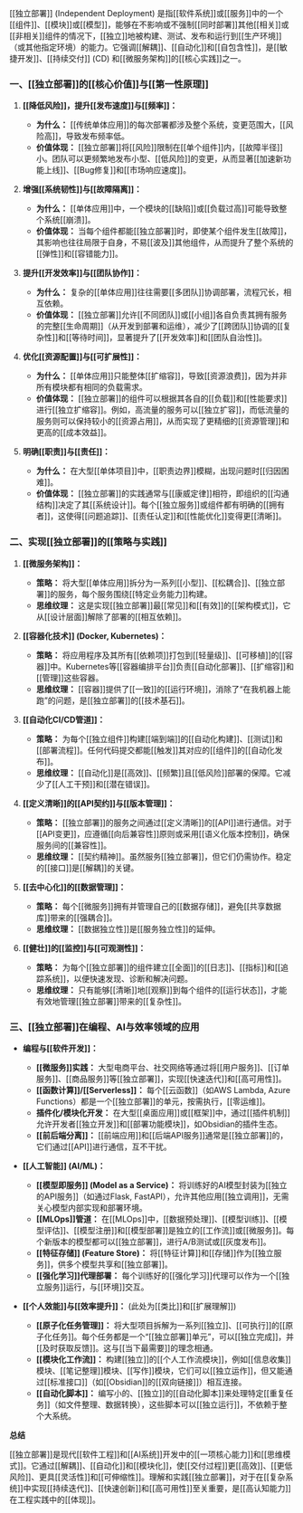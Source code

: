 [[独立部署]] (Independent Deployment) 是指[[软件系统]]或[[服务]]中的一个[[组件]]、[[模块]]或[[模型]]，能够在不影响或不强制[[同时部署]]其他[[相关]]或[[非相关]]组件的情况下，[[独立]]地被构建、测试、发布和运行到[[生产环境]]（或其他指定环境）的能力。它强调[[解耦]]、[[自动化]]和[[自包含性]]，是[[敏捷开发]]、[[持续交付]] (CD) 和[[微服务架构]]的[[核心实践]]之一。

### 一、[[独立部署]]的[[核心价值]]与[[第一性原理]]

1.  **[[降低风险]]，提升[[发布速度]]与[[频率]]：**
    *   **为什么：** [[传统单体应用]]的每次部署都涉及整个系统，变更范围大，[[风险高]]，导致发布频率低。
    *   **价值体现：** [[独立部署]]将[[风险]]限制在[[单个组件]]内，[[故障半径]]小。团队可以更频繁地发布小型、[[低风险]]的变更，从而显著[[加速新功能上线]]、[[Bug修复]]和[[市场响应速度]]。

2.  **增强[[系统韧性]]与[[故障隔离]]：**
    *   **为什么：** [[单体应用]]中，一个模块的[[缺陷]]或[[负载过高]]可能导致整个系统[[崩溃]]。
    *   **价值体现：** 当每个组件都能[[独立部署]]时，即使某个组件发生[[故障]]，其影响也往往局限于自身，不易[[波及]]其他组件，从而提升了整个系统的[[弹性]]和[[容错能力]]。

3.  **提升[[开发效率]]与[[团队协作]]：**
    *   **为什么：** 复杂的[[单体应用]]往往需要[[多团队]]协调部署，流程冗长，相互依赖。
    *   **价值体现：** [[独立部署]]允许[[不同团队]]或[[小组]]各自负责其拥有服务的完整[[生命周期]]（从开发到部署和运维），减少了[[跨团队]]协调的[[复杂性]]和[[等待时间]]，显著提升了[[开发效率]]和[[团队自治性]]。

4.  **优化[[资源配置]]与[[可扩展性]]：**
    *   **为什么：** [[单体应用]]只能整体[[扩缩容]]，导致[[资源浪费]]，因为并非所有模块都有相同的负载需求。
    *   **价值体现：** [[独立部署]]的组件可以根据其各自的[[负载]]和[[性能要求]]进行[[独立扩缩容]]。例如，高流量的服务可以[[独立扩容]]，而低流量的服务则可以保持较小的[[资源占用]]，从而实现了更精细的[[资源管理]]和更高的[[成本效益]]。

5.  **明确[[职责]]与[[责任]]：**
    *   **为什么：** 在大型[[单体项目]]中，[[职责边界]]模糊，出现问题时[[归因困难]]。
    *   **价值体现：** [[独立部署]]的实践通常与[[康威定律]]相符，即组织的[[沟通结构]]决定了其[[系统设计]]。每个[[独立服务]]或组件都有明确的[[拥有者]]，这使得[[问题追踪]]、[[责任认定]]和[[性能优化]]变得更[[清晰]]。

### 二、实现[[独立部署]]的[[策略与实践]]

1.  **[[微服务架构]]：**
    *   **策略：** 将大型[[单体应用]]拆分为一系列[[小型]]、[[松耦合]]、[[独立部署]]的服务，每个服务围绕[[特定业务能力]]构建。
    *   **思维纹理：** 这是实现[[独立部署]]最[[常见]]和[[有效]]的[[架构模式]]，它从[[设计层面]]解除了部署的[[相互依赖]]。

2.  **[[容器化技术]] (Docker, Kubernetes)：**
    *   **策略：** 将应用程序及其所有[[依赖项]]打包到[[轻量级]]、[[可移植]]的[[容器]]中。Kubernetes等[[容器编排平台]]负责[[自动化部署]]、[[扩缩容]]和[[管理]]这些容器。
    *   **思维纹理：** [[容器]]提供了[[一致]]的[[运行环境]]，消除了“在我机器上能跑”的问题，是[[独立部署]]的[[技术基石]]。

3.  **[[自动化CI/CD管道]]：**
    *   **策略：** 为每个[[独立组件]]构建[[端到端]]的[[自动化构建]]、[[测试]]和[[部署流程]]。任何代码提交都能[[触发]]其对应的[[组件]]的[[自动化发布]]。
    *   **思维纹理：** [[自动化]]是[[高效]]、[[频繁]]且[[低风险]]部署的保障。它减少了[[人工干预]]和[[潜在错误]]。

4.  **[[定义清晰]]的[[API契约]]与[[版本管理]]：**
    *   **策略：** [[独立部署]]的服务之间通过[[定义清晰]]的[[API]]进行通信。对于[[API变更]]，应遵循[[向后兼容性]]原则或采用[[语义化版本控制]]，确保服务间的[[兼容性]]。
    *   **思维纹理：** [[契约精神]]。虽然服务[[独立部署]]，但它们仍需协作。稳定的[[接口]]是[[解耦]]的关键。

5.  **[[去中心化]]的[[数据管理]]：**
    *   **策略：** 每个[[微服务]]拥有并管理自己的[[数据存储]]，避免[[共享数据库]]带来的[[强耦合]]。
    *   **思维纹理：** [[数据独立性]]是[[服务独立性]]的延伸。

6.  **[[健壮]]的[[监控]]与[[可观测性]]：**
    *   **策略：** 为每个[[独立部署]]的组件建立[[全面]]的[[日志]]、[[指标]]和[[追踪系统]]，以便快速发现、诊断和解决问题。
    *   **思维纹理：** 只有能够[[清晰]]地[[观察]]到每个组件的[[运行状态]]，才能有效地管理[[独立部署]]带来的[[复杂性]]。

### 三、[[独立部署]]在编程、AI与效率领域的应用

*   **编程与[[软件开发]]：**
    *   **[[微服务]]实践：** 大型电商平台、社交网络等通过将[[用户服务]]、[[订单服务]]、[[商品服务]]等[[独立部署]]，实现[[快速迭代]]和[[高可用性]]。
    *   **[[函数计算]]/[[Serverless]]：** 每个[[云函数]]（如AWS Lambda, Azure Functions）都是一个[[独立部署]]的单元，按需执行，[[零运维]]。
    *   **插件化/模块化开发：** 在大型[[桌面应用]]或[[框架]]中，通过[[插件机制]]允许开发者[[独立开发]]和[[部署功能模块]]，如Obsidian的插件生态。
    *   **[[前后端分离]]：** [[前端应用]]和[[后端API服务]]通常是[[独立部署]]的，它们通过[[API]]进行通信，互不干扰。

*   **[[人工智能]] (AI/ML)：**
    *   **[[模型即服务]] (Model as a Service)：** 将训练好的AI模型封装为[[独立的API服务]]（如通过Flask, FastAPI），允许其他应用[[独立调用]]，无需关心模型内部实现和部署环境。
    *   **[[MLOps]]管道：** 在[[MLOps]]中，[[数据预处理]]、[[模型训练]]、[[模型评估]]、[[模型注册]]和[[模型部署]]是独立的[[工作流]]或[[微服务]]。每个新版本的模型都可以[[独立部署]]，进行A/B测试或[[灰度发布]]。
    *   **[[特征存储]] (Feature Store)：** 将[[特征计算]]和[[存储]]作为[[独立服务]]，供多个模型共享和[[独立部署]]。
    *   **[[强化学习]]代理部署：** 每个训练好的[[强化学习]]代理可以作为一个[[独立服务]]运行，与[[环境]]交互。

*   **[[个人效能]]与[[效率提升]]：** (此处为[[类比]]和[[扩展理解]])
    *   **[[原子化任务管理]]：** 将大型项目拆解为一系列[[独立]]、[[可执行]]的[[原子化任务]]。每个任务都是一个“[[独立部署]]单元”，可以[[独立完成]]，并[[及时获取反馈]]。这与[[当下最需要]]的理念相通。
    *   **[[模块化工作流]]：** 构建[[独立]]的[[个人工作流模块]]，例如[[信息收集]]模块、[[笔记整理]]模块、[[写作]]模块，它们可以[[独立运作]]，但又能通过[[标准接口]]（如[[Obsidian]]的[[双向链接]]）相互连接。
    *   **[[自动化脚本]]：** 编写小的、[[独立]]的[[自动化脚本]]来处理特定[[重复任务]]（如文件整理、数据转换），这些脚本可以[[独立运行]]，不依赖于整个大系统。

**总结**

[[独立部署]]是现代[[软件工程]]和[[AI系统]]开发中的[[一项核心能力]]和[[思维模式]]。它通过[[解耦]]、[[自动化]]和[[模块化]]，使[[交付过程]]更[[高效]]、[[更低风险]]、更具[[灵活性]]和[[可伸缩性]]。理解和实践[[独立部署]]，对于在[[复杂系统]]中实现[[持续迭代]]、[[快速创新]]和[[高可用性]]至关重要，是[[高认知能力]]在工程实践中的[[体现]]。